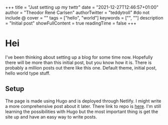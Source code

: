 +++
title = "Just setting up my twttr"
date = "2021-12-27T12:46:57+01:00"
author = "Theodor René Carlsen"
authorTwitter = "teddytroll" #do not include @
cover = ""
tags = ["hello", "world"]
keywords = ["", ""]
description = "Initial post"
showFullContent = true
readingTime = false
+++

# Hei
I've been thinking about setting up a blog for some time now. Hopefully there
will be more than this initial post, but you know how it is. There is probably a
million posts out there like this one. Default theme, initial post, hello world
type stuff. 


## Setup
The page is made using Hugo and is deployed through Netlify. I might write a
more comprehensive post about it later. There link to repo is [here]("https://github.com/TheodorRene/blog"). I'm still learning the possibilities with Hugo but the most important
thing is get the site up and have an easy way to write posts.


